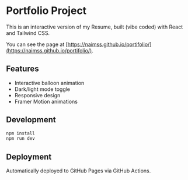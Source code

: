 # Portfolio Project

This is an interactive version of my Resume, built (vibe coded) with React and Tailwind CSS.

You can see the page at [https://naimss.github.io/portifolio/](https://naimss.github.io/portifolio/).

## Features

- Interactive balloon animation
- Dark/light mode toggle  
- Responsive design
- Framer Motion animations

## Development

```bash
npm install
npm run dev
```

## Deployment

Automatically deployed to GitHub Pages via GitHub Actions.

